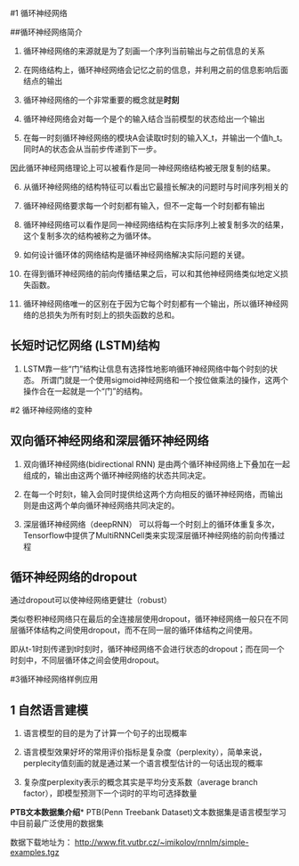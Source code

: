 #1 循环神经网络

##循环神经网络简介

1. 循环神经网络的来源就是为了刻画一个序列当前输出与之前信息的关系

2. 在网络结构上，循环神经网络会记忆之前的信息，并利用之前的信息影响后面结点的输出

3. 循环神经网络的一个非常重要的概念就是**时刻**

4. 循环神经网络会对每一个是个的输入结合当前模型的状态给出一个输出

5. 在每一时刻循环神经网络的模块A会读取t时刻的输入X_t，并输出一个值h_t。
同时A的状态会从当前步传递到下一步。

因此循环神经网络理论上可以被看作是同一神经网络结构被无限复制的结果。

6. 从循环神经网络的结构特征可以看出它最擅长解决的问题时与时间序列相关的

7. 循环神经网络要求每一个时刻都有输入，但不一定每一个时刻都有输出

8. 循环神经网络可以看作是同一神经网络结构在实际序列上被复制多次的结果，这个复制多次的结构被称之为循环体。

9. 如何设计循环体的网络结构是循环神经网络解决实际问题的关键。

10. 在得到循环神经网络的前向传播结果之后，可以和其他神经网络类似地定义损失函数。

11. 循环神经网络唯一的区别在于因为它每个时刻都有一个输出，所以循环神经网络的总损失为所有时刻上的损失函数的总和。



## 长短时记忆网络  (LSTM)结构


1. LSTM靠一些“门”结构让信息有选择性地影响循环神经网络中每个时刻的状态。
所谓门就是一个使用sigmoid神经网络和一个按位做乘法的操作，这两个操作合在一起就是一个“门”的结构。



#2 循环神经网络的变种

## 双向循环神经网络和深层循环神经网络

1. 双向循环神经网络(bidirectional RNN)
是由两个循环神经网络上下叠加在一起组成的，输出由这两个循环神经网络的状态共同决定。

2. 在每一个时刻t，输入会同时提供给这两个方向相反的循环神经网络，而输出则是由这两个单向循环神经网络共同决定的。

3. 深层循环神经网络（deepRNN） 
可以将每一个时刻上的循环体重复多次，Tensorflow中提供了MultiRNNCell类来实现深层循环神经网络的前向传播过程

## 循环神经网络的dropout

通过dropout可以使神经网络更健壮（robust）

类似卷积神经网络只在最后的全连接层使用dropout，循环神经网络一般只在不同层循环体结构之间使用dropout，而不在同一层的循环体结构之间使用。

即从t-1时刻传递到t时刻时，循环神经网络不会进行状态的dropout；而在同一个时刻中，不同层循环体之间会使用dropout。



#3循环神经网络样例应用

## 1 自然语言建模

1. 语言模型的目的是为了计算一个句子的出现概率

2. 语言模型效果好坏的常用评价指标是复杂度（perplexity），简单来说，perplecity值刻画的就是通过某一个语言模型估计的一句话出现的概率

3. 复杂度perplexity表示的概念其实是平均分支系数（average branch factor），即模型预测下一个词时的平均可选择数量

**PTB文本数据集介绍***  PTB(Penn Treebank Dataset)文本数据集是语言模型学习中目前最广泛使用的数据集

数据下载地址为：
http://www.fit.vutbr.cz/~imikolov/rnnlm/simple-examples.tgz

